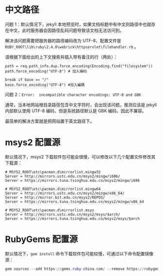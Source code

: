 # 中文路径

问题 1：默认情况下，jekyll 本地预览时，如果文档标题中有中文则路径中也就存在中文，此时服务器会因路径乱码问题导致该文档无法访问到。

解决该问题需要把服务器的路径编码改为 UTF-8，配置文件是 `RUBY_ROOT\lib\ruby\2.4.0\webrick\httpservlet\filehandler.rb` 。

请根据下面给出的上下文搜索并插入带有备注的行（两处）：

```
path = req.path_info.dup.force_encoding(Encoding.find("filesystem"))
path.force_encoding("UTF-8") # 加入编码

break if base == "/"
base.force_encoding("UTF-8") #加入編碼
```

问题 2：`Error:  incompatible character encodings: UTF-8 and GBK`

通常，当本地网站根目录路径包含中文字符时，会出现该问题。推测应该是 jekyll 内部默认使用 UTF-8 编码，但是系统路径默认是 GBK 编码，因此不兼容。

最简单的解决方案就是把网站置于英文路径下。

# msys2 配置源

默认情况下，msys2 下载软件包可能会很慢，可以修改以下几个配置文件修改其下载源：

```
# MSYS2_ROOT\etc\pacman.d\mirrorlist.mingw32
Server = http://mirrors.ustc.edu.cn/msys2/mingw/i686/
Server = https://mirrors.tuna.tsinghua.edu.cn/msys2/mingw/i686

# MSYS2_ROOT\etc\pacman.d\mirrorlist.mingw64
Server = http://mirrors.ustc.edu.cn/msys2/mingw/x86_64/
Server = http://mirror.bit.edu.cn/msys2/REPOS/
Server = https://mirrors.tuna.tsinghua.edu.cn/msys2/mingw/x86_64

# MSYS2_ROOT\etc\pacman.d\mirrorlist.msys
Server = http://mirrors.ustc.edu.cn/msys2/msys/$arch/
Server = https://mirrors.tuna.tsinghua.edu.cn/msys2/msys/$arch
```

# RubyGems 配置源

默认情况下，`gem install` 命令下载软件包可能较慢，可通过以下命令配置镜像源：

```powershell
gem sources --add https://gems.ruby-china.com/ --remove https://rubygems.org/
```

